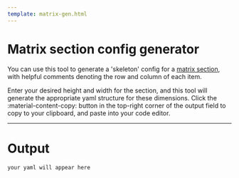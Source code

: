 ```yaml
---
template: matrix-gen.html
---
```


# Matrix section config generator

You can use this tool to generate a 'skeleton' config for a [matrix section](/tutorials/getting-started/zcx-concepts#matrix-sections), with helpful comments denoting the row and column of each item.

Enter your desired height and width for the section, and this tool will generate the appropriate yaml structure for these dimensions. Click the :material-content-copy: button in the top-right corner of the output field to copy to your clipboard, and paste into your code editor.

---
# Output
``` { #yaml-output }
your yaml will appear here
```